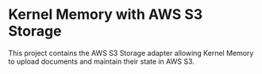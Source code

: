 # Kernel Memory with AWS S3 Storage

This project contains the AWS S3 Storage adapter allowing Kernel Memory to
upload documents and maintain their state in AWS S3.
